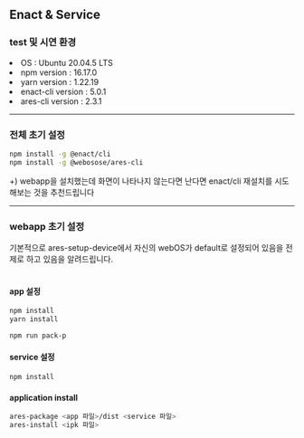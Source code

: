 ## Enact & Service
### test 및 시연 환경
<li>OS : Ubuntu 20.04.5 LTS</li>
<li>npm version : 16.17.0</li>
<li>yarn version : 1.22.19</li>
<li>enact-cli version : 5.0.1</li>
<li>ares-cli version : 2.3.1</li>

---
### 전체 초기 설정

```bash
npm install -g @enact/cli
npm install -g @webosose/ares-cli 
```
+) webapp을 설치했는데 화면이 나타나지 않는다면 난다면 enact/cli 재설치를 시도해보는 것을 추천드립니다

--- 
### webapp 초기 설정
기본적으로 ares-setup-device에서 자신의 webOS가 default로 설정되어 있음을 전제로 하고 있음을 알려드립니다.
<br><br>
#### app 설정

```bash
npm install
yarn install

npm run pack-p
```

#### service 설정

```bash
npm install
```

#### application install

```bash
ares-package <app 파일>/dist <service 파일>
ares-install <ipk 파일>
```
